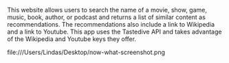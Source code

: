 This website allows users to search the name of a movie, show, game,
music, book, author, or podcast and returns a list of similar content
as recommendations. The recommendations also include a link to Wikipedia
and a link to Youtube. This app uses the Tastedive API and takes advantage
of the Wikipedia and Youtube keys they offer.

file:///Users/Lindas/Desktop/now-what-screenshot.png
